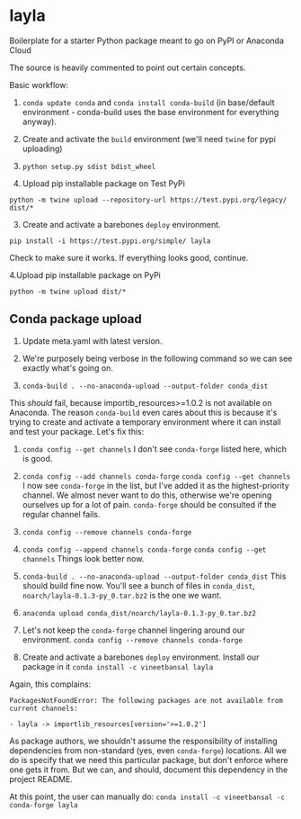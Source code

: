 # layla

Boilerplate for a starter Python package meant to go on PyPI or Anaconda Cloud

The source is heavily commented to point out certain concepts.

Basic workflow:

1. `conda update conda` and `conda install conda-build` (in base/default environment - conda-build uses the base environment for everything anyway).

1. Create and activate the `build` environment (we'll need `twine` for pypi uploading)

1. `python setup.py sdist bdist_wheel`

2. Upload pip installable package on Test PyPi

`python -m twine upload --repository-url https://test.pypi.org/legacy/ dist/*`

3. Create and activate a barebones `deploy` environment.

`pip install -i https://test.pypi.org/simple/ layla`

Check to make sure it works. If everything looks good, continue.

4.Upload pip installable package on PyPi

`python -m twine upload dist/*`

## Conda package upload

1. Update meta.yaml with latest version.

1. We're purposely being verbose in the following command so we can see exactly what's going on.

1. `conda-build . --no-anaconda-upload --output-folder conda_dist`

This *should* fail, because importib_resources>=1.0.2 is not available on Anaconda. The reason `conda-build` even cares about this is because it's trying to create and activate a temporary environment where it can install and test your package. Let's fix this:

  1. `conda config --get channels`
     I don't see `conda-forge` listed here, which is good.
     
  1. `conda config --add channels conda-forge`
      `conda config --get channels`
      I now see `conda-forge` in the list, but I've added it as the highest-priority channel. We almost never want to do this, otherwise we're opening ourselves up for a lot of pain. `conda-forge` should be consulted if the regular channel fails.

  1. `conda config --remove channels conda-forge`
  1. `conda config --append channels conda-forge`
      `conda config --get channels`
      Things look better now.
      
1. `conda-build . --no-anaconda-upload --output-folder conda_dist`
   This should build fine now. You'll see a bunch of files in `conda_dist`, `noarch/layla-0.1.3-py_0.tar.bz2` is the one we want.
   
1. `anaconda upload conda_dist/noarch/layla-0.1.3-py_0.tar.bz2`

1. Let's not keep the `conda-forge` channel lingering around our environment.
   `conda config --remove channels conda-forge`
   
1. Create and activate a barebones `deploy` environment. Install our package in it
   `conda install -c vineetbansal layla`
   
  Again, this complains:
  ```
  PackagesNotFoundError: The following packages are not available from current channels:

  - layla -> importlib_resources[version='>=1.0.2']
  ```
   
  As package authors, we shouldn't assume the responsibility of installing dependencies from non-standard (yes, even `conda-forge`) locations. All we do is specify that we need this particular package, but don't enforce where one gets it from. But we can, and should, document this dependency in the project README.
  
  At this point, the user can manually do:
  `conda install -c vineetbansal -c conda-forge layla`
